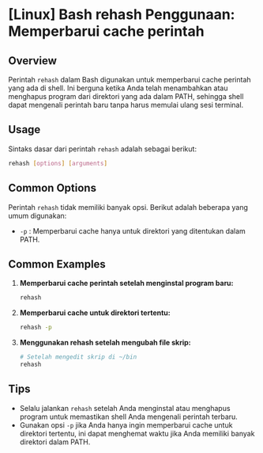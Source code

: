 # [Linux] Bash rehash Penggunaan: Memperbarui cache perintah

## Overview
Perintah `rehash` dalam Bash digunakan untuk memperbarui cache perintah yang ada di shell. Ini berguna ketika Anda telah menambahkan atau menghapus program dari direktori yang ada dalam PATH, sehingga shell dapat mengenali perintah baru tanpa harus memulai ulang sesi terminal.

## Usage
Sintaks dasar dari perintah `rehash` adalah sebagai berikut:

```bash
rehash [options] [arguments]
```

## Common Options
Perintah `rehash` tidak memiliki banyak opsi. Berikut adalah beberapa yang umum digunakan:

- `-p` : Memperbarui cache hanya untuk direktori yang ditentukan dalam PATH.

## Common Examples

1. **Memperbarui cache perintah setelah menginstal program baru:**
   ```bash
   rehash
   ```

2. **Memperbarui cache untuk direktori tertentu:**
   ```bash
   rehash -p
   ```

3. **Menggunakan rehash setelah mengubah file skrip:**
   ```bash
   # Setelah mengedit skrip di ~/bin
   rehash
   ```

## Tips
- Selalu jalankan `rehash` setelah Anda menginstal atau menghapus program untuk memastikan shell Anda mengenali perintah terbaru.
- Gunakan opsi `-p` jika Anda hanya ingin memperbarui cache untuk direktori tertentu, ini dapat menghemat waktu jika Anda memiliki banyak direktori dalam PATH.